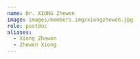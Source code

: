 ```yaml
---
name: Dr. XIONG Zhewen
image: images/members.img/xiongzhewen.jpg
role: postdoc
aliases:
  - Xiong Zhewen
  - Zhewen Xiong
---
```

